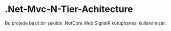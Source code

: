 # .Net-Mvc-N-Tier-Achitecture

Bu projede basit bir şekilde .NetCore Web SignalR kütüphanesi kullanılmıştır.
